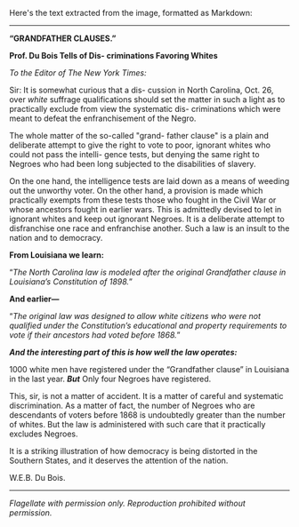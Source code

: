 Here's the text extracted from the image, formatted as Markdown:

***

**“GRANDFATHER CLAUSES.”**

**Prof. Du Bois Tells of Dis- criminations Favoring Whites**

*To the Editor of The New York Times:*

Sir: It is somewhat curious that a dis- cussion in North Carolina, Oct. 26, over *white* suffrage qualifications should set the matter in such a light as to practically exclude from view the systematic dis- criminations which were meant to defeat the enfranchisement of the Negro.

The whole matter of the so-called "grand- father clause" is a plain and deliberate attempt to give the right to vote to poor, ignorant whites who could not pass the intelli- gence tests, but denying the same right to Negroes who had been long subjected to the disabilities of slavery. 

On the one hand, the intelligence tests are laid down as a means of weeding out the unworthy voter. On the other hand, a provision is made which practically exempts from these tests those who fought in the Civil War or whose ancestors fought in earlier wars. This is admittedly devised to let in ignorant whites and keep out ignorant Negroes. It is a deliberate attempt to disfranchise one race and enfranchise another. Such a law is an insult to the nation and to democracy.

**From Louisiana we learn:**

“*The North Carolina law is modeled after the original Grandfather clause in Louisiana’s Constitution of 1898.*”

**And earlier—**

“*The original law was designed to allow white citizens who were not qualified under the Constitution’s educational and property requirements to vote if their ancestors had voted before 1868.*”

***And the interesting part of this is how well the law operates:***

1000 white men have registered under the “Grandfather clause” in Louisiana in the last year.
 ***But***
 Only four Negroes have registered. 

This, sir, is not a matter of accident. It is a matter of careful and systematic discrimination. As a matter of fact, the number of Negroes who are descendants of voters before 1868 is undoubtedly greater than the number of whites. But the law is administered with such care that it practically excludes Negroes.

It is a striking illustration of how democracy is being distorted in the Southern States, and it deserves the attention of the nation. 

W.E.B. Du Bois.

***

*Flagellate with permission only. Reproduction prohibited without permission.*